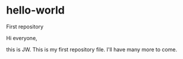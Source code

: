 # hello-world
First repository

Hi everyone,

this is JW. This is my first repository file. I'll have many more to come.

